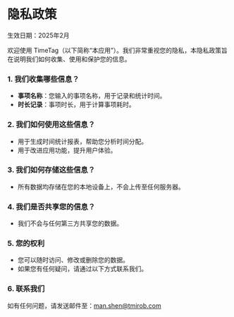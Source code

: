 # 隐私政策

生效日期：2025年2月

欢迎使用 TimeTag（以下简称“本应用”）。我们非常重视您的隐私，本隐私政策旨在说明我们如何收集、使用和保护您的信息。

### 1. 我们收集哪些信息？
- ​**事项名称**：您输入的事项名称，用于记录和统计时间。
- ​**时长记录**：事项时长，用于计算事项耗时。

### 2. 我们如何使用这些信息？
- 用于生成时间统计报表，帮助您分析时间分配。
- 用于改进应用功能，提升用户体验。

### 3. 我们如何存储这些信息？
- 所有数据均存储在您的本地设备上，不会上传至任何服务器。

### 4. 我们是否共享您的信息？
- 我们不会与任何第三方共享您的数据。

### 5. 您的权利
- 您可以随时访问、修改或删除您的数据。
- 如果您有任何疑问，请通过以下方式联系我们。

### 6. 联系我们
如有任何问题，请发送邮件至：man.shen@tmirob.com
